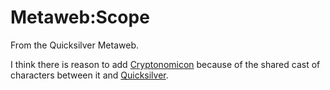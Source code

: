 
# Metaweb:Scope

From the Quicksilver Metaweb.

I think there is reason to add [Cryptonomicon](/cryptonomicon) because of the shared cast of characters between it and [Quicksilver](/stephenson-neal-quicksilver).
